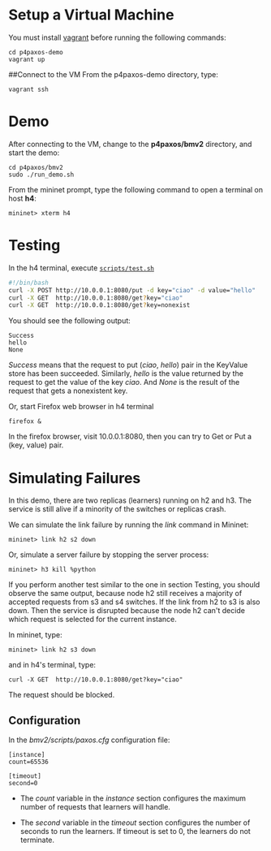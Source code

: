 # Setup a Virtual Machine
You must install [vagrant](https://www.vagrantup.com) before running the following commands:

```
cd p4paxos-demo
vagrant up
```

##Connect to the VM
From the p4paxos-demo directory, type:

```
vagrant ssh
```


# Demo

After connecting to the VM, change to the **p4paxos/bmv2** directory, and start the demo:

```
cd p4paxos/bmv2
sudo ./run_demo.sh
```

From the mininet prompt, type the following command to open a terminal on host **h4**:

```
mininet> xterm h4
```

# Testing
In the h4 terminal, execute [`scripts/test.sh`](p4paxos/bmv2/scripts/test.sh)
```bash
#!/bin/bash
curl -X POST http://10.0.0.1:8080/put -d key="ciao" -d value="hello"
curl -X GET  http://10.0.0.1:8080/get?key="ciao"
curl -X GET  http://10.0.0.1:8080/get?key=nonexist
```

You should see the following output:
```
Success
hello
None
```

*Success* means that the request to put (*ciao*, *hello*) pair in the KeyValue store has been succeeded. Similarly, *hello* is the value returned by the request to get the value of the key *ciao*. And *None* is the result of the request that gets a nonexistent key.


Or, start Firefox web browser in h4 terminal
```
firefox &
```

In the firefox browser, visit 10.0.0.1:8080, then you can try to Get or Put a (key, value) pair.

# Simulating Failures

In this demo, there are two replicas (learners) running on h2 and h3.
The service is still alive if a minority of the switches or replicas crash.

We can simulate the link failure by running the *link* command in Mininet:
```
mininet> link h2 s2 down
```

Or, simulate a server failure by stopping the server process:
```
mininet> h3 kill %python
```

If you perform another test similar to the one in section Testing, you should observe the same output, because node h2 still receives a majority of accepted requests from s3 and s4 switches. If the link from h2 to s3 is also down. Then the service is disrupted because the node h2 can't decide which request is selected for the current instance.

In mininet, type:
```
mininet> link h2 s3 down
```
and in h4's terminal, type:
```
curl -X GET  http://10.0.0.1:8080/get?key="ciao"
```
The request should be blocked.

## Configuration

In the *bmv2/scripts/paxos.cfg* configuration file:

```
[instance]
count=65536

[timeout]
second=0
```

* The *count* variable in the *instance* section configures the maximum 
number of requests that learners will handle.

* The *second* variable in the *timeout* section configures the number of seconds
to run the learners. If timeout is set to 0, the learners do not terminate.